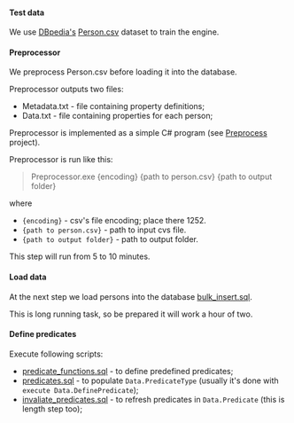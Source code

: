 <h4>Test data</h4>
<p>We use <a href="http://wiki.dbpedia.org/" target="_blank">DBpedia's</a> <a href="http://web.informatik.uni-mannheim.de/DBpediaAsTables/csv/Person.csv.gz">Person.csv</a> dataset to train the engine.</p>

<h4>Preprocessor</h4>
<p>We preprocess Person.csv before loading it into the database.</p>
<p>Preprocessor outputs two files:</p>
<ul>
  <li>Metadata.txt - file containing property definitions;</li>
  <li>Data.txt - file containing properties for each person;</li>
</ul>
<p>Preprocessor is implemented as a simple C# program (see <a href="Processor">Preprocess</a> project).</p>
<p>Preprocessor is run like this:</p>
<blockquote>Preprocessor.exe {encoding} {path to person.csv} {path to output folder}</blockquote>
<p>where</p>
<ul>
  <li><code>{encoding}</code> - csv's file encoding; place there 1252.</li>
  <li><code>{path to person.csv}</code> - path to input cvs file.</li>
  <li><code>{path to output folder}</code> - path to output folder.</li>
</ul>
<p>This step will run from 5 to 10 minutes.</p>
<h4>Load data</h4>
<p>At the next step we load persons into the database <a href="#bulk_insert.sql">bulk_insert.sql</a>.</p>
<p>This is long running task, so be prepared it will work a hour of two.</p>
<h4>Define predicates</h4>
<p>Execute following scripts:</p>
<ul>
  <li><a href="predicate_functions.sql">predicate_functions.sql</a> - to define predefined predicates;</li>
  <li><a href="predicates.sql">predicates.sql</a> - to populate <code>Data.PredicateType</code> (usually it's done with <code>execute Data.DefinePredicate</code>);</li>
  <li><a href="invalidate_predicates.sql">invaliate_predicates.sql</a> - to refresh predicates in <code>Data.Predicate</code> (this is length step too);</li>
</ul>
